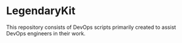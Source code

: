 # LegendaryKit
This repository consists of DevOps scripts primarily created to assist DevOps engineers in their work.
